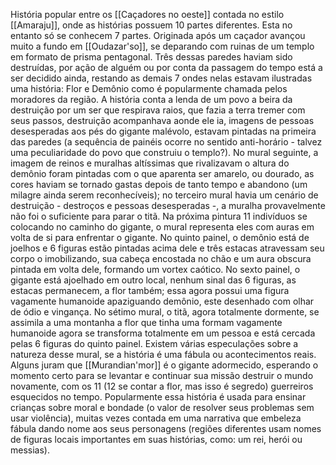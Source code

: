 História popular entre os [[Caçadores no oeste]] contada  no estilo [[Amaraju]], onde as histórias possuem 10 partes diferentes. Esta no entanto só se conhecem 7 partes. Originada após um caçador avançou muito a fundo em [[Oudazar'so]], se deparando com ruinas de um templo em formato de prisma pentagonal. Três dessas paredes haviam sido destruídas, por ação de alguém ou por conta da passagem do tempo está a ser decidido ainda, restando as demais 7 ondes nelas estavam ilustradas uma história: Flor e Demônio como é popularmente chamada pelos moradores da região.
A história conta a lenda de um povo a beira da destruição por um ser que respirava raios, que fazia a terra tremer com seus passos, destruição acompanhava aonde ele ia, imagens de pessoas desesperadas aos pés do gigante malévolo, estavam pintadas na primeira das paredes (a sequência de painéis ocorre no sentido anti-horário - talvez uma peculiaridade do povo que construiu o templo?). No mural seguinte, a imagem de reinos e muralhas altíssimas que rivalizavam o altura do demônio foram pintadas com o que aparenta ser amarelo, ou dourado, as cores haviam se tornado gastas depois de tanto tempo e abandono (um milagre ainda serem reconhecíveis); no terceiro mural havia um cenário de destruição - destroços e pessoas desesperadas -, a muralha provavelmente não foi o suficiente para parar o titã. Na próxima pintura 11 indivíduos se colocando no caminho do gigante, o mural representa eles com auras em volta de si para enfrentar o gigante.
No quinto painel, o demônio está de joelhos e 6 figuras estão pintadas acima dele e três estacas atravessam seu corpo o imobilizando, sua cabeça encostada no chão e um aura obscura pintada em volta dele, formando um vortex caótico. No sexto painel, o gigante está ajoelhado em outro local, nenhum sinal das 6 figuras, as estacas permanecem, a flor também; essa agora possui uma figura vagamente humanoide apaziguando demônio, este desenhado com olhar de ódio e vingança. No sétimo mural, o titã, agora totalmente dormente, se assimila a uma montanha a flor que tinha uma formam vagamente humanoide agora se transforma totalmente em um pessoa e está cercada pelas 6 figuras do quinto painel.
Existem várias especulações sobre a natureza desse mural, se a história é uma fábula ou acontecimentos reais. Alguns juram que [[Murandian'mor]] é o gigante adormecido, esperando o momento certo para se levantar e continuar sua missão destruir o mundo novamente, com os 11 (12 se contar a flor, mas isso é segredo) guerreiros esquecidos no tempo. Popularmente essa história é usada para ensinar crianças sobre moral e bondade (o valor de resolver seus problemas sem usar violência), muitas vezes contada em uma narrativa que embeleza fábula dando nome aos seus personagens (regiões diferentes usam nomes de figuras locais importantes em suas histórias, como: um rei, herói ou messias).